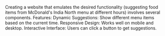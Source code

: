 Creating a website that emulates the desired functionality (suggesting food items from McDonald's India North menu at different hours) involves several components. 
Features:
Dynamic Suggestions: Show different menu items based on the current time.
Responsive Design: Works well on mobile and desktop.
Interactive Interface: Users can click a button to get suggestions.
